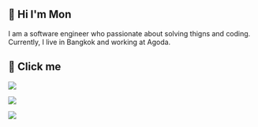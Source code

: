 
## 🚀 Hi I'm Mon
I am a software engineer who passionate about solving thigns and coding.
Currently, I live in Bangkok and working at Agoda.


## 🔗 Click me
[![](https://img.shields.io/badge/linkedin-0A66C2?style=for-the-badge&logo=linkedin&logoColor=white)](https://www.linkedin.com/)

[![](https://img.shields.io/badge/ieee-infocom%202020-orange?style=for-the-badge&logoColor=white)](https://ieeexplore.ieee.org/document/9163043)

[![](https://img.shields.io/badge/Resume-ppongkham-green?style=for-the-badge)](https://github.com/ppongkham/ppongkham/files/10145956/Resume_Phannawhat_Pongkham_Dec2022.pdf)

